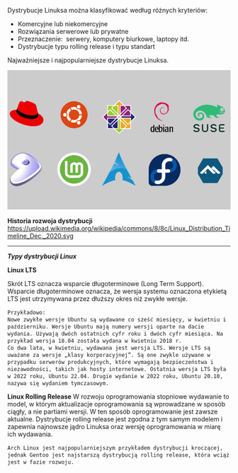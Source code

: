 
Dystrybucje Linuksa można klasyfikować według różnych kryteriów:

- Komercyjne lub niekomercyjne
- Rozwiązania serwerowe lub prywatne
- Przeznaczenie:  serwery, komputery biurkowe, laptopy itd.
- Dystrybucje typu rolling release i typu standart


Najważniejsze i najpopularniejsze dystrybucje Linuksa. 

![Pendrive](/grafiki/1_03_1_distrolist.png)

**Historia rozwoja dystrybucji**
https://upload.wikimedia.org/wikipedia/commons/8/8c/Linux_Distribution_Timeline_Dec._2020.svg
___
***Typy dystrybucji Linux***

**Linux LTS**

Skrót LTS oznacza wsparcie długoterminowe (Long Term Support). Wsparcie długoterminowe oznacza, że wersja systemu oznaczona etykietą LTS jest utrzymywana przez dłuższy okres niż zwykłe wersje.
```
Przykładowo:
Nowe zwykłe wersje Ubuntu są wydawane co sześć miesięcy, w kwietniu i październiku. Wersje Ubuntu mają numery wersji oparte na dacie wydania. Używają dwóch ostatnich cyfr roku i dwóch cyfr miesiąca. Na przykład wersja 18.04 została wydana w kwietniu 2018 r.
Co dwa lata, w kwietniu, wydawana jest wersja LTS. Wersje LTS są uważane za wersje „klasy korporacyjnej”. Są one zwykle używane w przypadku serwerów produkcyjnych, które wymagają bezpieczeństwa i niezawodności, takich jak hosty internetowe. Ostatnia wersja LTS była w 2022 roku, Ubuntu 22.04. Drugie wydanie w 2022 roku, Ubuntu 20.10, nazywa się wydaniem tymczasowym.
```

**Linux Rolling Release**
W rozwoju oprogramowania stopniowe wydawanie to model, w którym aktualizacje oprogramowania są wprowadzane w sposób ciągły, a nie partiami wersji. W ten sposób oprogramowanie jest zawsze aktualne. Dystrybucje rolling release jest zgodna z tym samym modelem i zapewnia najnowsze jądro Linuksa oraz wersję oprogramowania w miarę ich wydawania.
```
Arch Linux jest najpopularniejszym przykładem dystrybucji kroczącej, jednak Gentoo jest najstarszą dystrybucją rolling release, która wciąż jest w fazie rozwoju.
```

